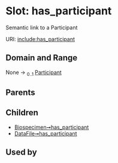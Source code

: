 
# Slot: has_participant


Semantic link to a Participant

URI: [include:has_participant](https://w3id.org/include/has_participant)


## Domain and Range

None &#8594;  <sub>0..1</sub> [Participant](Participant.md)

## Parents


## Children

 *  [Biospecimen➞has_participant](Biospecimen_has_participant.md)
 *  [DataFile➞has_participant](DataFile_has_participant.md)

## Used by

